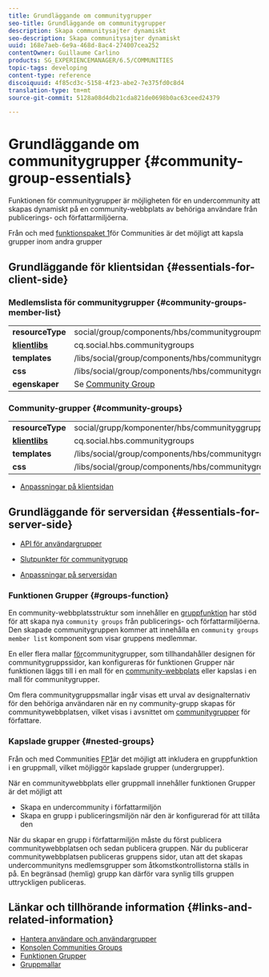 ```yaml
---
title: Grundläggande om communitygrupper
seo-title: Grundläggande om communitygrupper
description: Skapa communitysajter dynamiskt
seo-description: Skapa communitysajter dynamiskt
uuid: 168e7aeb-6e9a-468d-8ac4-274007cea252
contentOwner: Guillaume Carlino
products: SG_EXPERIENCEMANAGER/6.5/COMMUNITIES
topic-tags: developing
content-type: reference
discoiquuid: 4f85cd3c-5158-4f23-abe2-7e375fd0c8d4
translation-type: tm+mt
source-git-commit: 5128a08d4db21cda821de0698b0ac63ceed24379

---
```



# Grundläggande om communitygrupper {#community-group-essentials}

Funktionen för communitygrupper är möjligheten för en undercommunity att skapas dynamiskt på en community-webbplats av behöriga användare från publicerings- och författarmiljöerna.

Från och med [funktionspaket 1](deploy-communities.md#latestfeaturepack)för Communities är det möjligt att kapsla grupper inom andra grupper

## Grundläggande för klientsidan {#essentials-for-client-side}

### Medlemslista för communitygrupper {#community-groups-member-list}

<table>
 <tbody>
  <tr>
   <td> <strong>resourceType</strong></td>
   <td>social/group/components/hbs/communitygroupmedlemslist</td>
  </tr>
  <tr>
   <td> <a href="clientlibs.md"><strong>klientlibs</strong></a></td>
   <td>cq.social.hbs.communitygroups</td>
  </tr>
  <tr>
   <td> <strong>templates</strong></td>
   <td> /libs/social/group/components/hbs/communitygroupmemberlist/communitygroupmemberlist.hbs<br /> </td>
  </tr>
  <tr>
   <td> <strong>css</strong></td>
   <td> /libs/social/group/components/hbs/communitygroupmemberlist/clientlibs/memberList.css</td>
  </tr>
  <tr>
   <td><strong>egenskaper</strong></td>
   <td>Se <a href="creating-groups.md">Community Group</a></td>
  </tr>
 </tbody>
</table>

### Community-grupper {#community-groups}

<table>
 <tbody>
  <tr>
   <td> <strong>resourceType</strong></td>
   <td>social/grupp/komponenter/hbs/communityggrupper</td>
  </tr>
  <tr>
   <td> <a href="clientlibs.md"><strong>klientlibs</strong></a></td>
   <td>cq.social.hbs.communitygroups</td>
  </tr>
  <tr>
   <td> <strong>templates</strong></td>
   <td> /libs/social/group/components/hbs/communitygroups/communitygroups.hbs<br /> </td>
  </tr>
  <tr>
   <td> <strong>css</strong></td>
   <td> /libs/social/group/components/hbs/communitygroupmemberlist/clientlibs/communitygroups.css</td>
  </tr>
 </tbody>
</table>

* [Anpassningar på klientsidan](client-customize.md)

## Grundläggande för serversidan {#essentials-for-server-side}

* [API för användargrupper](https://helpx.adobe.com/experience-manager/6-5/sites/developing/using/reference-materials/javadoc/com/adobe/cq/social/group/client/api/package-summary.html)

* [Slutpunkter för communitygrupp](https://helpx.adobe.com/experience-manager/6-5/sites/developing/using/reference-materials/javadoc/com/adobe/cq/social/group/client/endpoints/package-summary.html)

* [Anpassningar på serversidan](server-customize.md)

### Funktionen Grupper {#groups-function}

En community-webbplatsstruktur som innehåller en [gruppfunktion](functions.md#groups-function) har stöd för att skapa nya `community groups` från publicerings- och författarmiljöerna. Den skapade communitygruppen kommer att innehålla en `community groups member list` komponent som visar gruppens medlemmar.

En eller flera mallar [för](tools-groups.md)communitygrupper, som tillhandahåller designen för communitygruppssidor, kan konfigureras för funktionen Grupper när funktionen läggs till i en mall för en [community-webbplats](sites.md) eller kapslas i en mall för communitygrupper.

Om flera communitygruppsmallar ingår visas ett urval av designalternativ för den behöriga användaren när en ny community-grupp skapas för communitywebbplatsen, vilket visas i avsnittet om [communitygrupper](creating-groups.md) för författare.

### Kapslade grupper {#nested-groups}

Från och med Communities [FP1](deploy-communities.md#latestfeaturepack)är det möjligt att inkludera en gruppfunktion i en gruppmall, vilket möjliggör kapslade grupper (undergrupper).

När en communitywebbplats eller gruppmall innehåller funktionen Grupper är det möjligt att

* Skapa en undercommunity i författarmiljön
* Skapa en grupp i publiceringsmiljön när den är konfigurerad för att tillåta den

När du skapar en grupp i författarmiljön måste du först publicera communitywebbplatsen och sedan publicera gruppen. När du publicerar communitywebbplatsen publiceras gruppens sidor, utan att det skapas undercommunityns medlemsgrupper som åtkomstkontrollistorna ställs in på. En begränsad (hemlig) grupp kan därför vara synlig tills gruppen uttryckligen publiceras.

## Länkar och tillhörande information {#links-and-related-information}

* [Hantera användare och användargrupper](users.md)
* [Konsolen Communities Groups](groups.md)
* [Funktionen Grupper](functions.md#groups-function)
* [Gruppmallar](tools-groups.md)


